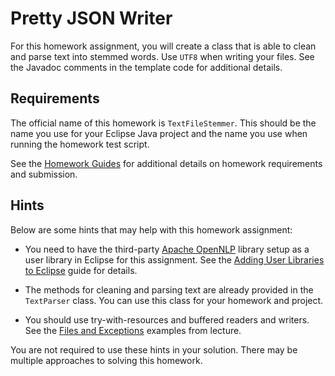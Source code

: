 Pretty JSON Writer
=================================================

For this homework assignment, you will create a class that is able to clean and parse text into stemmed words. Use `UTF8` when writing your files. See the Javadoc comments in the template code for additional details.

## Requirements ##

The official name of this homework is `TextFileStemmer`. This should be the name you use for your Eclipse Java project and the name you use when running the homework test script.

See the [Homework Guides](https://usf-cs212-spring2019.github.io/guides/homework.html) for additional details on homework requirements and submission.

## Hints ##

Below are some hints that may help with this homework assignment:

  - You need to have the third-party [Apache OpenNLP](http://opennlp.apache.org/) library setup as a user library in Eclipse for this assignment. See the [Adding User Libraries to Eclipse](https://usf-cs212-spring2019.github.io/guides/eclipse/adding-user-libraries-in-eclipse.html) guide for details.

  - The methods for cleaning and parsing text are already provided in the `TextParser` class. You can use this class for your homework and project.

  - You should use try-with-resources and buffered readers and writers. See the [Files and Exceptions](https://github.com/usf-cs212-spring2019/lectures/tree/master/Files%20and%20Exceptions) examples from lecture.

You are not required to use these hints in your solution. There may be multiple approaches to solving this homework.